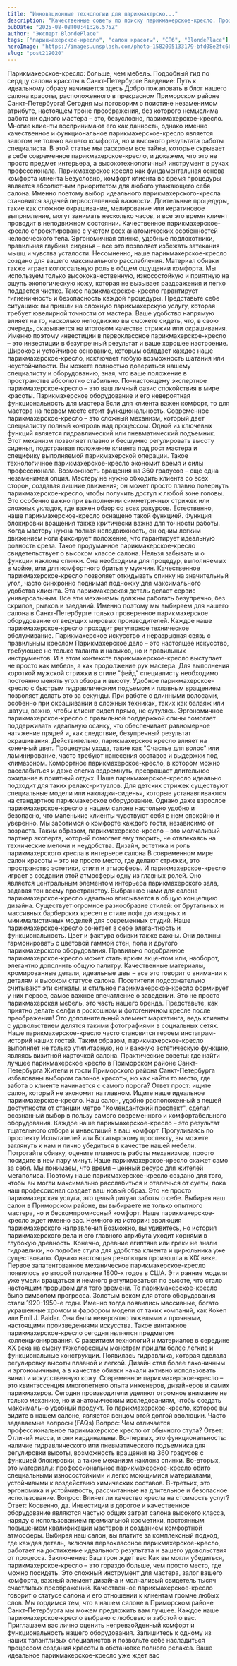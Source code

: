 ```yaml
---
title: "Инновационные технологии для парикмахерско..."
description: "Качественные советы по поиску парикмахерское-кресло. Профессиональный разбор ключевых параметров. Воспользуйтесь профессиональными советами наших специалистов"
pubDate: "2025-08-08T00:41:26.575Z"
author: "Эксперт BlondePlace"
tags: ["парикмахерское-кресло", "салон красоты", "СПб", "BlondePlace"]
heroImage: "https://images.unsplash.com/photo-1582095133179-bfd08e2fc6b3?q=80&w=800&auto=format&fit=crop"
slug: "post219020"
---
```


Парикмахерское-кресло: больше, чем мебель. Подробный гид по сердцу салона красоты в Санкт-Петербурге Введение: Путь к идеальному образу начинается здесь Добро пожаловать в блог нашего салона красоты, расположенного в прекрасном Приморском районе Санкт-Петербурга! Сегодня мы поговорим о поистине незаменимом атрибуте, настоящем троне преображения, без которого немыслима работа ни одного мастера – это, безусловно, парикмахерское-кресло. Многие клиенты воспринимают его как данность, однако именно качественное и функциональное парикмахерское-кресло является залогом не только вашего комфорта, но и высокого результата работы специалиста. В этой статье мы раскроем все тайны, которые скрывает в себе современное парикмахерское-кресло, и докажем, что это не просто предмет интерьера, а высокотехнологичный инструмент в руках профессионала. Парикмахерское кресло как фундаментальная основа комфорта клиента Безусловно, комфорт клиента во время процедуры является абсолютным приоритетом для любого уважающего себя салона. Именно поэтому выбор идеального парикмахерского-кресла становится задачей первостепенной важности. Длительные процедуры, такие как сложное окрашивание, мелирование или кератиновое выпрямление, могут занимать несколько часов, и все это время клиент проводит в неподвижном состоянии. Качественное парикмахерское-кресло спроектировано с учетом всех анатомических особенностей человеческого тела. Эргономичная спинка, удобные подлокотники, правильная глубина сиденья – все это позволяет избежать затекания мышц и чувства усталости. Несомненно, наше парикмахерское-кресло создано для вашего максимального расслабления. Материал обивки также играет колоссальную роль в общем ощущении комфорта. Мы используем только высококачественную, износостойкую и приятную на ощупь экологическую кожу, которая не вызывает раздражения и легко поддается чистке. Такое парикмахерское-кресло гарантирует гигиеничность и безопасность каждой процедуры. Представьте себе ситуацию: вы пришли на сложную парикмахерскую услугу, которая требует ювелирной точности от мастера. Ваше удобство напрямую влияет на то, насколько неподвижно вы сможете сидеть, что, в свою очередь, сказывается на итоговом качестве стрижки или окрашивания. Именно поэтому инвестиции в первоклассное парикмахерское-кресло – это инвестиции в безупречный результат и ваше хорошее настроение. Широкое и устойчивое основание, которым обладает каждое наше парикмахерское-кресло, исключает любую возможность шатания или неустойчивости. Вы можете полностью довериться нашему специалисту и оборудованию, зная, что ваше положение в пространстве абсолютно стабильно. По-настоящему экспертное парикмахерское-кресло – это ваш личный оазис спокойствия в мире красоты. Парикмахерское оборудование и его невероятная функциональность для мастера Если для клиента важен комфорт, то для мастера на первом месте стоит функциональность. Современное парикмахерское-кресло – это сложный механизм, который дает специалисту полный контроль над процессом. Одной из ключевых функций является гидравлический или пневматический подъемник. Этот механизм позволяет плавно и бесшумно регулировать высоту сиденья, подстраивая положение клиента под рост мастера и специфику выполняемой парикмахерской операции. Такое технологичное парикмахерское-кресло экономит время и силы профессионала. Возможность вращения на 360 градусов – еще одна незаменимая опция. Мастеру не нужно обходить клиента со всех сторон, создавая лишние движения; он может просто плавно повернуть парикмахерское-кресло, чтобы получить доступ к любой зоне головы. Это особенно важно при выполнении симметричных стрижек или сложных укладок, где важен обзор со всех ракурсов. Естественно, наше парикмахерское-кресло оснащено такой функцией. Функция блокировки вращения также критически важна для точности работы. Когда мастеру нужна полная неподвижность, он одним легким движением ноги фиксирует положение, что гарантирует идеальную ровность среза. Такое продуманное парикмахерское-кресло свидетельствует о высоком классе салона. Нельзя забывать и о функции наклона спинки. Она необходима для процедур, выполняемых в мойке, или для комфортного бритья у мужчин. Качественное парикмахерское-кресло позволяет откидывать спинку на значительный угол, часто синхронно поднимая подножку для максимального удобства клиента. Эта парикмахерская деталь делает сервис универсальным. Все эти механизмы должны работать безупречно, без скрипов, рывков и заеданий. Именно поэтому мы выбираем для нашего салона в Санкт-Петербурге только проверенное парикмахерское оборудование от ведущих мировых производителей. Каждое наше парикмахерское-кресло проходит регулярное техническое обслуживание. Парикмахерское искусство и неразрывная связь с правильным креслом Парикмахерское дело – это настоящее искусство, требующее не только таланта и навыков, но и правильных инструментов. И в этом контексте парикмахерское-кресло выступает не просто как мебель, а как продолжение рук мастера. Для выполнения короткой мужской стрижки в стиле "фейд" специалисту необходимо постоянно менять угол обзора и высоту. Удобное парикмахерское-кресло с быстрым гидравлическим подъемом и плавным вращением позволяет делать это за секунды. При работе с длинными волосами, особенно при окрашивании в сложных техниках, таких как балаяж или шатуш, важно, чтобы клиент сидел прямо, не сутулясь. Эргономичное парикмахерское-кресло с правильной поддержкой спины помогает поддерживать идеальную осанку, что обеспечивает равномерное натяжение прядей и, как следствие, безупречный результат окрашивания. Действительно, парикмахерское кресло влияет на конечный цвет. Процедуры ухода, такие как "Счастье для волос" или ламинирование, часто требуют нанесения составов и выдержки под климазоном. Комфортное парикмахерское-кресло, в котором можно расслабиться и даже слегка вздремнуть, превращает длительное ожидание в приятный отдых. Наше парикмахерское-кресло идеально подходит для таких релакс-ритуалов. Для детских стрижек существуют специальные модели или накладки-сиденья, которые устанавливаются на стандартное парикмахерское оборудование. Однако даже взрослое парикмахерское-кресло в нашем салоне настолько удобно и безопасно, что маленькие клиенты чувствуют себя в нем спокойно и уверенно. Мы заботимся о комфорте каждого гостя, независимо от возраста. Таким образом, парикмахерское-кресло – это молчаливый партнер эксперта, который помогает ему творить, не отвлекаясь на технические мелочи и неудобства. Дизайн, эстетика и роль парикмахерского кресла в интерьере салона В современном мире салон красоты – это не просто место, где делают стрижки, это пространство эстетики, стиля и атмосферы. И парикмахерское-кресло играет в создании этой атмосферы одну из главных ролей. Оно является центральным элементом интерьера парикмахерского зала, задавая тон всему пространству. Выбранное нами для салона парикмахерское-кресло идеально вписывается в общую концепцию дизайна. Существует огромное разнообразие стилей: от брутальных и массивных барберских кресел в стиле лофт до изящных и минималистичных моделей для современных студий. Наше парикмахерское-кресло сочетает в себе элегантность и функциональность. Цвет и фактура обивки также важны. Они должны гармонировать с цветовой гаммой стен, пола и другого парикмахерского оборудования. Правильно подобранное парикмахерское-кресло может стать ярким акцентом или, наоборот, элегантно дополнить общую палитру. Качественные материалы, хромированные детали, идеальные швы – все это говорит о внимании к деталям и высоком статусе салона. Посетители подсознательно считывают эти сигналы, и стильное парикмахерское-кресло формирует у них первое, самое важное впечатление о заведении. Это не просто парикмахерская мебель, это часть нашего бренда. Представьте, как приятно делать селфи в роскошном и фотогеничном кресле после преображения! Это дополнительный элемент маркетинга, ведь клиенты с удовольствием делятся такими фотографиями в социальных сетях. Наше парикмахерское-кресло часто становится героем инстаграм-историй наших гостей. Таким образом, парикмахерское-кресло выполняет не только утилитарную, но и важную эстетическую функцию, являясь визитной карточкой салона. Практические советы: где найти лучшее парикмахерское кресло в Приморском районе Санкт-Петербурга Жители и гости Приморского района Санкт-Петербурга избалованы выбором салонов красоты, но как найти то место, где забота о клиенте начинается с самого порога? Ответ прост: ищите салон, который не экономит на главном. Ищите наше идеальное парикмахерское-кресло. Наш салон, удобно расположенный в пешей доступности от станции метро "Комендантский проспект", сделал осознанный выбор в пользу самого современного и комфортабельного оборудования. Каждое наше парикмахерское-кресло – это результат тщательного отбора и инвестиций в ваш комфорт. Прогуливаясь по проспекту Испытателей или Богатырскому проспекту, вы можете заглянуть к нам и лично убедиться в качестве нашей мебели. Потрогайте обивку, оцените плавность работы механизмов, просто посидите в нем пару минут. Наше парикмахерское-кресло скажет само за себя. Мы понимаем, что время – ценный ресурс для жителей мегаполиса. Поэтому наше парикмахерское-кресло создано для того, чтобы вы могли максимально расслабиться и отвлечься от суеты, пока наш профессионал создает ваш новый образ. Это не просто парикмахерская услуга, это целый ритуал заботы о себе. Выбирая наш салон в Приморском районе, вы выбираете не только опытного мастера, но и бескомпромиссный комфорт. Наше парикмахерское-кресло ждет именно вас. Немного из истории: эволюция парикмахерского направления Возможно, вы удивитесь, но история парикмахерского дела и его главного атрибута уходит корнями в глубокую древность. Конечно, древние египтяне или греки не знали гидравлики, но подобие стула для удобства клиента и цирюльника уже существовало. Однако настоящая революция произошла в XIX веке. Первое запатентованное механическое парикмахерское-кресло появилось во второй половине 1800-х годов в США. Эти ранние модели уже умели вращаться и немного регулироваться по высоте, что стало настоящим прорывом для того времени. То парикмахерское-кресло было символом прогресса. Золотым веком для этого оборудования стали 1920-1950-е годы. Именно тогда появились массивные, богато украшенные хромом и фарфором модели от таких компаний, как Koken или Emil J. Paidar. Они были невероятно тяжелыми и прочными, настоящими произведениями искусства. Такое винтажное парикмахерское-кресло сегодня является предметом коллекционирования. С развитием технологий и материалов в середине XX века на смену тяжеловесным монстрам пришли более легкие и функциональные конструкции. Появилась гидравлика, которая сделала регулировку высоты плавной и легкой. Дизайн стал более лаконичным и эргономичным, а в качестве обивки начали активно использовать винил и искусственную кожу. Современное парикмахерское-кресло – это квинтэссенция многолетнего опыта инженеров, дизайнеров и самих парикмахеров. Сегодня производители уделяют огромное внимание не только механике, но и анатомическим исследованиям, чтобы создать максимально удобный продукт. То парикмахерское-кресло, которое вы видите в нашем салоне, является венцом этой долгой эволюции. Часто задаваемые вопросы (FAQs) Вопрос: Чем отличается профессиональное парикмахерское кресло от обычного стула? Ответ: Отличий масса, и они кардинальны. Во-первых, это функциональность: наличие гидравлического или пневматического подъемника для регулировки высоты, возможность вращения на 360 градусов с функцией блокировки, а также механизм наклона спинки. Во-вторых, это материалы: профессиональное парикмахерское-кресло обито специальными износостойкими и легко моющимися материалами, устойчивыми к воздействию химических составов. В-третьих, это эргономика и устойчивость, рассчитанные на длительное и безопасное использование. Вопрос: Влияет ли качество кресла на стоимость услуг? Ответ: Косвенно, да. Инвестиции в дорогое и качественное оборудование являются частью общих затрат салона высокого класса, наряду с использованием премиальной косметики, постоянным повышением квалификации мастеров и созданием комфортной атмосферы. Выбирая наш салон, вы платите за комплексный подход, где каждая деталь, включая первоклассное парикмахерское-кресло, работает на достижение идеального результата и вашего удовольствия от процесса. Заключение: Ваш трон ждет вас Как вы могли убедиться, парикмахерское-кресло – это гораздо больше, чем просто место, где можно посидеть. Это сложный инструмент для мастера, залог вашего комфорта, важный элемент дизайна и молчаливый свидетель тысяч счастливых преображений. Качественное парикмахерское-кресло говорит о статусе салона и его отношении к клиентам громче любых слов. Мы гордимся тем, что в нашем салоне в Приморском районе Санкт-Петербурга мы можем предложить вам лучшее. Каждое наше парикмахерское-кресло выбрано с любовью и заботой о вас. Приглашаем вас лично оценить непревзойденный комфорт и функциональность нашего оборудования. Запишитесь к одному из наших талантливых специалистов и позвольте себе насладиться процессом создания красоты в обстановке полного релакса. Ваше идеальное парикмахерское-кресло уже ждет вас